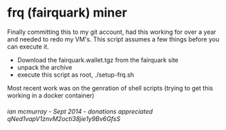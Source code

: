 # frq (fairquark) miner

Finally committing this to my git account, had this working for over a year and needed to redo my VM's. This script assumes a few things before you can execute it.

* Download the fairquark.wallet.tgz from the fairquark site
* unpack the archive
* execute this script as root, ./setup-frq.sh

Most recent work was on the genration of shell scripts (trying to get this working in a docker container)

###### ian mcmurray - Sept 2014 - donations appreciated qNed1vapV1znvM2octi38jie1y9Bv6GfsS
